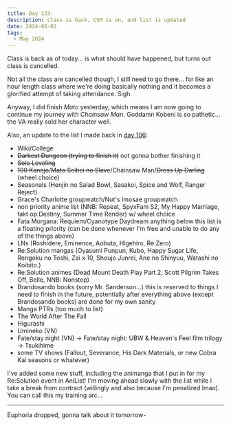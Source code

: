 ```yaml
---
title: Day 123.
description: class is back, CSM is on, and list is updated
date: 2024-05-02
tags: 
  - May 2024
---
```


Class is back as of today... is what should have happened, but turns out class is cancelled. 

Not all the class are cancelled though, I still need to go there... for like an hour length class where we're doing basically nothing and it becomes a glorified attempt of taking attendance. Sigh.

Anyway, I did finish *Mato* yesterday, which means I am now going to continue my journey with *Chainsaw Man*. Goddamn Kobeni is so pathetic... the VA really sold her character well.

Also, an update to the list I made back in [day 106](https://alwaysnever25-blog.netlify.app/blog/day106/):

- Wiki/College
- ~~Darkest Dungeon (trying to finish it)~~ not gonna bother finishing it
- ~~Solo Leveling~~
- ~~100 Kanojo~~/~~Mato Seihei no Slave~~/Chainsaw Man/~~Dress Up Darling~~ (wheel choice)
- Seasonals (Henjin no Salad Bowl, Sasakoi, Spice and Wolf, Ranger Reject)
- Grace's Charlotte groupwatch/Nut's Imosae groupwatch
- non priority anime list (NNB: Repeat, SpyxFam S2, My Happy Marriage, takt op.Destiny, Summer Time Render) w/ wheel choice
- Fata Morgana: Requiem/Cyanotype Daydream
anything below this list is a floating priority (can be done whenever I'm free and unable to do any of the things above)
- LNs (Roshidere, Eminence, Aobuta, Higehiro, Re:Zero)
- Re:Solution mangas (Oyasumi Punpun, Kubo, Happy Sugar Life, Rengoku no Toshi, Zai x 10, Shoujo Junrei, Ane no Shinyuu, Watashi no Koibito.)
- Re:Solution animes (Dead Mount Death Play Part 2, Scott Pilgrim Takes Off, Belle, NNB: Nonstop)
- Brandosando books (sorry Mr. Sanderson...)
this is reserved to things I need to finish in the future, potentially after everything above (except Brandosando books) are done for my own sanity
- Manga PTRs (too much to list)
- The World After The Fall
- Higurashi
- Umineko (VN)
- Fate/stay night (VN) -> Fate/stay night: UBW & Heaven's Feel film trilogy -> Tsukihime
- some TV shows (Fallout, Severance, His Dark Materials, or new Cobra Kai seasons or whatever)

I've added some new stuff, including the animanga that I put in for my Re:Solution event in AniList! I'm moving ahead slowly with the list while I take a break from contract (willingly and also because I'm penalized lmao). You can call this my training arc...

-----

Euphoria dropped, gonna talk about it tomorrow-